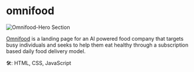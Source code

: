# omnifood
![Omnifood-Hero Section](http://ibb.co/XFzn2td/image.png)

[Omnifood](https://omnifood-akinyele.netlify.app//) is a landing page for an AI powered food company that targets busy individuals and seeks to help them eat healthy through a subscription based daily food delivery model.

🛠: HTML, CSS, JavaScript

